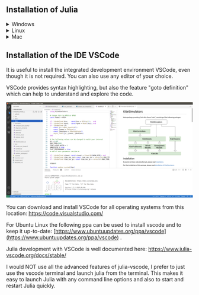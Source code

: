 ## Installation of Julia

<details>
  <summary>Windows</summary>

### Windows
Please download and install Julia using `juliaup`. Launch the `Command Prompt` app and type:

```
winget install julia -s msstore
juliaup add 1.10
juliaup update
```
If that doesn't work, download https://install.julialang.org/Julia.appinstaller and double-click on the downloaded file to install it.

#### Optional
It is suggested to install [Windows Terminal](https://learn.microsoft.com/en-us/windows/terminal/install) . Copy and paste works better, unicode works much better and you can use it with `bash` or `Command Prompt`, whatever you prefer. It is suggested to set one of these two as default using the `Settings` menu of Windows Terminal.

</details>

<details>
  <summary>Linux</summary>

### Linux

Copy and past the following line to install julia:
```
curl -fsSL https://install.julialang.org | sh
```
Restart your terminal, and then execute:
```
juliaup add 1.10
juliaup update
```

It is suggested to add the following line to your ```.bashrc``` file:
```
alias jl='./bin/run_julia'
```
This makes it possible to run Julia with the shortcut `jl` later.

</details>

<details>
  <summary>Mac</summary>

### Mac
Please download and install `juliaup` as explained at https://github.com/JuliaLang/juliaup .

Restart your terminal, and then execute:
```
juliaup add 1.10
juliaup update
```

</details>

## Installation of the IDE VSCode
It is useful to install the integrated development environment VSCode, even though it is not
required. You can also use any editor of your choice. 

VSCode provides syntax highlighting, but also the feature "goto definition" which can help to understand
and explore the code. 

<p align="center"><img src="vscode.png" width="600" /></p>

You can download and install VSCode for all operating systems from this location: https://code.visualstudio.com/

For Ubuntu Linux the following ppa can be used to install vscode and to keep it up-to-date: [https://www.ubuntuupdates.org/ppa/vscode](https://www.ubuntuupdates.org/ppa/vscode) .

Julia development with VSCode is well documented here: https://www.julia-vscode.org/docs/stable/

I would NOT use all the advanced features of julia-vscode, I prefer to just use the vscode terminal and launch julia
from the terminal. This makes it easy to launch Julia with any command line options and also to start
and restart Julia quickly.
